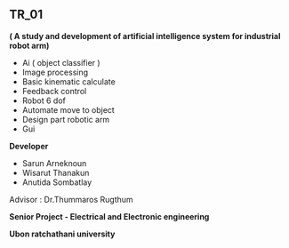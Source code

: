  ## TR_01
**( A study and development of artificial intelligence system for industrial robot arm)**

- Ai ( object classifier )
-  Image processing
-  Basic kinematic calculate
- Feedback control
- Robot 6 dof
- Automate move to object
- Design part robotic arm
- Gui

**Developer**
- Sarun Arneknoun
- Wisarut Thanakun
- Anutida Sombatlay

Advisor : Dr.Thummaros Rugthum



**Senior Project - Electrical and Electronic engineering**

**Ubon ratchathani university**


